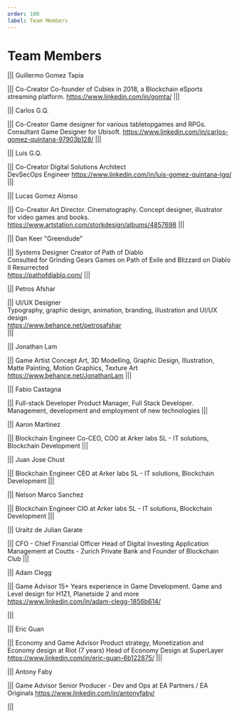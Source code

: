 ```yaml
---
order: 100
label: Team Members
---
```


# Team Members

||| Guillermo Gomez Tapia

||| Co-Creator
Co-founder of Cubiex in 2018, a Blockchain eSports streaming platform.
https://www.linkedin.com/in/gomta/
|||

||| Carlos G.Q. 

||| Co-Creator
Game designer for various tabletopgames and RPGs.   
Consultant Game Designer for Ubisoft.
https://www.linkedin.com/in/carlos-gomez-quintana-97903b128/
|||

||| Luis G.Q.

||| Co-Creator
Digital Solutions Architect  
DevSecOps Engineer
https://www.linkedin.com/in/luis-gomez-quintana-lgq/
|||

||| Lucas Gomez Alonso

||| Co-Creator
 Art Director. Cinematography.
Concept designer, illustrator for video games and books.
 https://www.artstation.com/storkdesign/albums/4857698
|||


||| Dan Keer "Greendude"

||| Systems Designer 
Creator of Path of Diablo   
Consulted for Grinding Gears Games on Path of Exile and Blizzard on Diablo II Resurrected  
https://pathofdiablo.com/
|||


||| Petros Afshar

||| UI/UX Designer  
Typography, graphic design, animation, branding, illustration and UI/UX design   
https://www.behance.net/petrosafshar   
|||

||| Jonathan Lam

||| Game Artist 
Concept Art, 3D Modelling, Graphic Design, Illustration, Matte Painting, Motion Graphics, Texture Art  
https://www.behance.net/JonathanLam
|||

||| Fabio Castagna 

||| Full-stack Developer
Product Manager, Full Stack Developer. Management, development and employment of new technologies
|||

||| Aaron Martinez

||| Blockchain Engineer
Co-CEO, COO at Arker labs SL - IT solutions, Blockchain Development
|||

||| Juan Jose Chust

||| Blockchain Engineer
CEO at Arker labs SL - IT solutions, Blockchain Development
|||

||| Nelson Marco Sanchez

||| Blockchain Engineer
CIO at Arker labs SL - IT solutions, Blockchain Development
|||


||| Uraitz de Julian Garate

||| CFO - Chief Financial Officer
Head of Digital Investing Application Management at Coutts - Zurich Private Bank and Founder of Blockchain Club
|||


||| Adam Clegg

||| Game Advisor
15+ Years experience in Game Development. Game and Level design for H1Z1, Planetside 2 and more
https://www.linkedin.com/in/adam-clegg-1856b614/

|||

||| Eric Guan

||| Economy and Game Advisor
Product strategy, Monetization and Economy design at Riot (7 years)
Head of Economy Design at SuperLayer
https://www.linkedin.com/in/eric-guan-6b122875/
|||

||| Antony Faby

||| Game Advisor
Senior Producer - Dev and Ops at EA Partners / EA Originals
https://www.linkedin.com/in/antonyfaby/

|||


